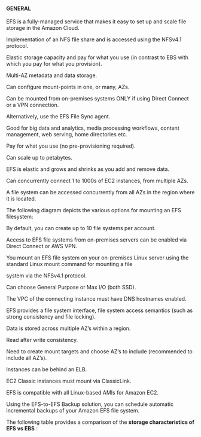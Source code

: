 #### GENERAL

EFS is a fully-managed service that makes it easy to set up and scale file
storage in the Amazon Cloud.

Implementation of an NFS file share and is accessed using the NFSv4.1 protocol.

Elastic storage capacity and pay for what you use (in contrast to EBS with which
you pay for what you provision).

Multi-AZ metadata and data storage.

Can configure mount-points in one, or many, AZs.

Can be mounted from on-premises systems ONLY if using Direct Connect or a VPN
connection.

Alternatively, use the EFS File Sync agent.

Good for big data and analytics, media processing workflows, content management,
web serving, home directories etc.

Pay for what you use (no pre-provisioning required).

Can scale up to petabytes.

EFS is elastic and grows and shrinks as you add and remove data.

Can concurrently connect 1 to 1000s of EC2 instances, from multiple AZs.

A file system can be accessed concurrently from all AZs in the region where it
is located.

The following diagram depicts the various options for mounting an EFS
filesystem:

By default, you can create up to 10 file systems per account.

Access to EFS file systems from on-premises servers can be enabled via Direct
Connect or AWS VPN.

You mount an EFS file system on your on-premises Linux server using the standard
Linux mount command for mounting a file

system via the NFSv4.1 protocol.

Can choose General Purpose or Max I/O (both SSD).

The VPC of the connecting instance must have DNS hostnames enabled.

EFS provides a file system interface, file system access semantics (such as
strong consistency and file locking).

Data is stored across multiple AZ’s within a region.

Read after write consistency.

Need to create mount targets and choose AZ’s to include (recommended to include
all AZ’s).

Instances can be behind an ELB.

EC2 Classic instances must mount via ClassicLink.

EFS is compatible with all Linux-based AMIs for Amazon EC2.

Using the EFS-to-EFS Backup solution, you can schedule automatic incremental
backups of your Amazon EFS file system.

The following table provides a comparison of the **storage characteristics of
EFS vs EBS** :

